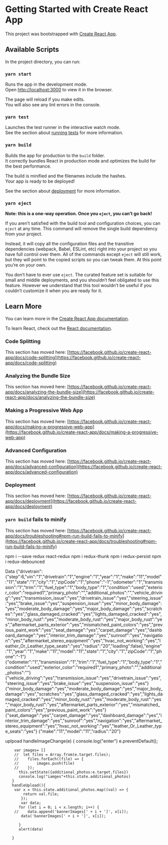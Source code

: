 # Getting Started with Create React App

This project was bootstrapped with [Create React App](https://github.com/facebook/create-react-app).

## Available Scripts

In the project directory, you can run:

### `yarn start`

Runs the app in the development mode.\
Open [http://localhost:3000](http://localhost:3000) to view it in the browser.

The page will reload if you make edits.\
You will also see any lint errors in the console.

### `yarn test`

Launches the test runner in the interactive watch mode.\
See the section about [running tests](https://facebook.github.io/create-react-app/docs/running-tests) for more information.

### `yarn build`

Builds the app for production to the `build` folder.\
It correctly bundles React in production mode and optimizes the build for the best performance.

The build is minified and the filenames include the hashes.\
Your app is ready to be deployed!

See the section about [deployment](https://facebook.github.io/create-react-app/docs/deployment) for more information.

### `yarn eject`

**Note: this is a one-way operation. Once you `eject`, you can’t go back!**

If you aren’t satisfied with the build tool and configuration choices, you can `eject` at any time. This command will remove the single build dependency from your project.

Instead, it will copy all the configuration files and the transitive dependencies (webpack, Babel, ESLint, etc) right into your project so you have full control over them. All of the commands except `eject` will still work, but they will point to the copied scripts so you can tweak them. At this point you’re on your own.

You don’t have to ever use `eject`. The curated feature set is suitable for small and middle deployments, and you shouldn’t feel obligated to use this feature. However we understand that this tool wouldn’t be useful if you couldn’t customize it when you are ready for it.

## Learn More

You can learn more in the [Create React App documentation](https://facebook.github.io/create-react-app/docs/getting-started).

To learn React, check out the [React documentation](https://reactjs.org/).

### Code Splitting

This section has moved here: [https://facebook.github.io/create-react-app/docs/code-splitting](https://facebook.github.io/create-react-app/docs/code-splitting)

### Analyzing the Bundle Size

This section has moved here: [https://facebook.github.io/create-react-app/docs/analyzing-the-bundle-size](https://facebook.github.io/create-react-app/docs/analyzing-the-bundle-size)

### Making a Progressive Web App

This section has moved here: [https://facebook.github.io/create-react-app/docs/making-a-progressive-web-app](https://facebook.github.io/create-react-app/docs/making-a-progressive-web-app)

### Advanced Configuration

This section has moved here: [https://facebook.github.io/create-react-app/docs/advanced-configuration](https://facebook.github.io/create-react-app/docs/advanced-configuration)

### Deployment

This section has moved here: [https://facebook.github.io/create-react-app/docs/deployment](https://facebook.github.io/create-react-app/docs/deployment)

### `yarn build` fails to minify

This section has moved here: [https://facebook.github.io/create-react-app/docs/troubleshooting#npm-run-build-fails-to-minify](https://facebook.github.io/create-react-app/docs/troubleshooting#npm-run-build-fails-to-minify)



npm i --save redux react-redux
npm i redux-thunk
npm i redux-persist
npm i redux-debounced




Data {"drivetrain":{"step":6,"vin":"1","drivetrain":"1","engine":"1","year":"1","make":"11","model":"11","state":"1","city":"1","zipCode":"1","phone":"-1","odometer":"1","transmission":"1","trim":"1","fuel_type":"1","body_type":"1","condition":"used","exterior_color":"required1","primary_photo":"","additional_photos":"","vehicle_driving":"yes","transmission_issue":"yes","drivetrain_issue":"yes","steering_issue":"yes","brake_issue":"yes","suspension_issue":"yes","minor_body_damage":"yes","moderate_body_damage":"yes","major_body_damage":"yes","scratches":"yes","glass_damaged_cracked":"yes","lights_damaged_cracked":"yes","minor_body_rust":"yes","moderate_body_rust":"yes","major_body_rust":"yes","aftermarket_parts_exterior":"yes","mismatched_paint_colors":"yes","previous_paint_work":"yes","seat_damage":"yes","carpet_damage":"yes","dashboard_damage":"yes","interior_trim_damage":"yes","sunroof":"yes","navigation":"yes","aftermarket_stereo_equipment":"yes","hvac_not_working":"yes","leather_Or_Leather_type_seats":"yes","radius":"20","loading":false},"engine":"1","year":"1","make":"11","model":"11","state":"1","city":"1","zipCode":"1","phone":"-1"} {"odometer":"1","transmission":"1","trim":"1","fuel_type":"1","body_type":"1","condition":"used","exterior_color":"required1","primary_photo":"","additional_photos":""} {"vehicle_driving":"yes","transmission_issue":"yes","drivetrain_issue":"yes","steering_issue":"yes","brake_issue":"yes","suspension_issue":"yes"} {"minor_body_damage":"yes","moderate_body_damage":"yes","major_body_damage":"yes","scratches":"yes","glass_damaged_cracked":"yes","lights_damaged_cracked":"yes","minor_body_rust":"yes","moderate_body_rust":"yes","major_body_rust":"yes","aftermarket_parts_exterior":"yes","mismatched_paint_colors":"yes","previous_paint_work":"yes"} {"seat_damage":"yes","carpet_damage":"yes","dashboard_damage":"yes","interior_trim_damage":"yes","sunroof":"yes","navigation":"yes","aftermarket_stereo_equipment":"yes","hvac_not_working":"yes","leather_Or_Leather_type_seats":"yes"} {"make":"11","model":"11","radius":"20"}


uplpoad 
   handleImageChange(e) { 
        console.log("enter")
         e.preventDefault(); 
      
        var images= []
        //  let files = Array.from(e.target.files); 
        //    files.forEach((file) => {
        //        images.push(file) 
        //    }); 
          this.setState({additional_photos:e.target.files})
          console.log("iamges"+this.state.additional_photos)
       }
       handleUpload(){
        var x = this.state.additional_photos.map((val) => {
            return val.file;
           });
           var data;
          for (let i = 0; i < x.length; i++) {
        //    data.append('bannerImages[' + i + ']', x[i]);
           data('bannerImages[' + i + ']', x[i]);

          }
          alert(data)
        
       }